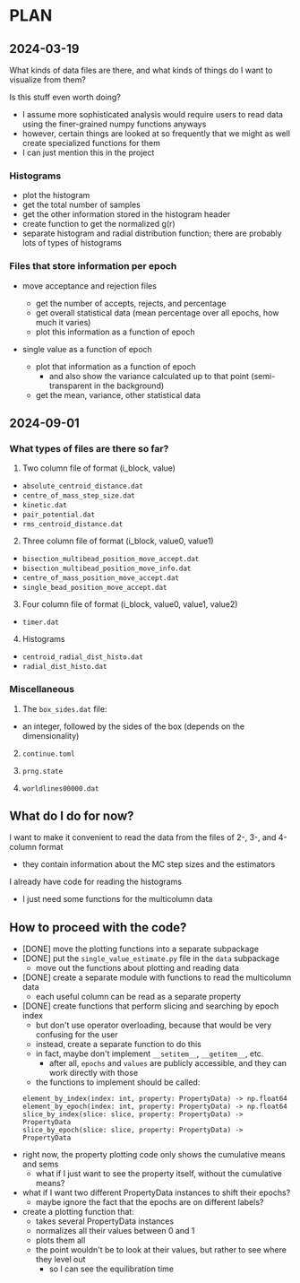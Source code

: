 # PLAN

## 2024-03-19
What kinds of data files are there, and what kinds of things do I want to visualize from them?

Is this stuff even worth doing?
- I assume more sophisticated analysis would require users to read data using the finer-grained numpy functions anyways
- however, certain things are looked at so frequently that we might as well create specialized functions for them
- I can just mention this in the project

### Histograms
- plot the histogram
- get the total number of samples
- get the other information stored in the histogram header
- create function to get the normalized g(r)
- separate histogram and radial distribution function; there are probably lots of types of histograms

### Files that store information per epoch
- move acceptance and rejection files
  - get the number of accepts, rejects, and percentage
  - get overall statistical data (mean percentage over all epochs, how much it varies)
  - plot this information as a function of epoch

- single value as a function of epoch
  - plot that information as a function of epoch
    - and also show the variance calculated up to that point (semi-transparent in the background)
  - get the mean, variance, other statistical data



## 2024-09-01

### What types of files are there so far?

1. Two column file of format (i_block, value)
  - `absolute_centroid_distance.dat`
  - `centre_of_mass_step_size.dat`
  - `kinetic.dat`
  - `pair_potential.dat`
  - `rms_centroid_distance.dat`

2. Three column file of format (i_block, value0, value1)
  - `bisection_multibead_position_move_accept.dat`
  - `bisection_multibead_position_move_info.dat`
  - `centre_of_mass_position_move_accept.dat`
  - `single_bead_position_move_accept.dat`

3. Four column file of format (i_block, value0, value1, value2)
  - `timer.dat`

4. Histograms
  - `centroid_radial_dist_histo.dat`
  - `radial_dist_histo.dat`


### Miscellaneous
1. The `box_sides.dat` file:
  - an integer, followed by the sides of the box (depends on the dimensionality)

2. `continue.toml`

3. `prng.state`

4. `worldlines00000.dat`


## What do I do for now?
I want to make it convenient to read the data from the files of 2-, 3-, and 4-column format
  - they contain information about the MC step sizes and the estimators

I already have code for reading the histograms
  - I just need some functions for the multicolumn data


## How to proceed with the code?
- [DONE] move the plotting functions into a separate subpackage
- [DONE] put the `single_value_estimate.py` file in the `data` subpackage
  - move out the functions about plotting and reading data
- [DONE] create a separate module with functions to read the multicolumn data
  - each useful column can be read as a separate property
- [DONE] create functions that perform slicing and searching by epoch index
  - but don't use operator overloading, because that would be very confusing for the user
  - instead, create a separate function to do this
  - in fact, maybe don't implement `__setitem__`, `__getitem__`, etc.
    - after all, `epochs` and `values` are publicly accessible, and they can work directly with those
  - the functions to implement should be called:
  ```
  element_by_index(index: int, property: PropertyData) -> np.float64
  element_by_epoch(index: int, property: PropertyData) -> np.float64
  slice_by_index(slice: slice, property: PropertyData) -> PropertyData
  slice_by_epoch(slice: slice, property: PropertyData) -> PropertyData
  ```
- right now, the property plotting code only shows the cumulative means and sems
  - what if I just want to see the property itself, without the cumulative means?
- what if I want two different PropertyData instances to shift their epochs?
  - maybe ignore the fact that the epochs are on different labels?
- create a plotting function that:
  - takes several PropertyData instances
  - normalizes all their values between 0 and 1
  - plots them all
  + the point wouldn't be to look at their values, but rather to see where they level out
    + so I can see the equilibration time
